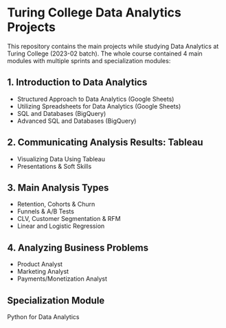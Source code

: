 # Turing College Data Analytics Projects

This repository contains the main projects while studying Data Analytics at Turing College (2023-02 batch). The whole course contained 4 main modules with multiple sprints and specialization modules:

## 1. Introduction to Data Analytics
- Structured Approach to Data Analytics (Google Sheets)
- Utilizing Spreadsheets for Data Analytics (Google Sheets)
- SQL and Databases (BigQuery)
- Advanced SQL and Databases (BigQuery)


## 2. Communicating Analysis Results: Tableau
- Visualizing Data Using Tableau
- Presentations & Soft Skills


## 3. Main Analysis Types
- Retention, Cohorts & Churn
- Funnels & A/B Tests
- CLV, Customer Segmentation & RFM
- Linear and Logistic Regression

## 4. Analyzing Business Problems
- Product Analyst
- Marketing Analyst
- Payments/Monetization Analyst


## Specialization Module

Python for Data Analytics
